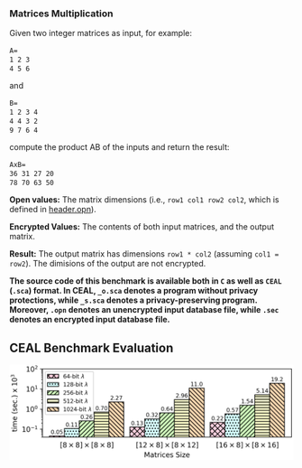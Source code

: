 ### Matrices Multiplication

Given two integer matrices as input, for example:
```
A=
1 2 3
4 5 6
```
and
```
B=
1 2 3 4
4 4 3 2 
9 7 6 4
```
compute the product AB of the inputs and return the result: 
```
AxB=
36 31 27 20
78 70 63 50
```

**Open values:** The matrix dimensions (i.e., ```row1 col1 row2 col2```, which is defined in [header.opn](https://github.com/momalab/privacy_benchmarks/tree/master/Kernels/matrixMultiplication/header.opn)).

**Encrypted Values:** The contents of both input matrices, and the output matrix.

**Result:** The output matrix has dimensions ```row1 * col2``` (assuming `col1 = row2`). The dimisions of the output are not encrypted.

**The source code of this benchmark is available both in `C` as well as `CEAL` (`.sca`) format. In CEAL, `_o.sca` denotes a program without privacy protections, while `_s.sca` denotes a privacy-preserving program. Moreover, `.opn` denotes an unencrypted input database file, while `.sec` denotes an encrypted input database file.**

CEAL Benchmark Evaluation
-------------------------
![alt text](../../graphs/mmult.png)
